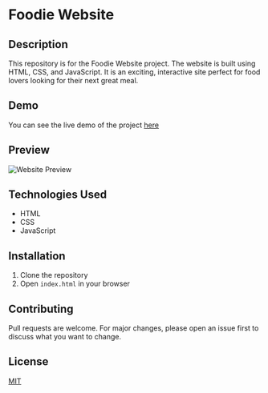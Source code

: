 # Foodie Website

## Description
This repository is for the Foodie Website project. The website is built using HTML, CSS, and JavaScript. It is an exciting, interactive site perfect for food lovers looking for their next great meal.

## Demo
You can see the live demo of the project [here](https://foodie-ebon.vercel.app/)

## Preview
![Website Preview](Assets/Foodie_Website.gif)

## Technologies Used
* HTML
* CSS
* JavaScript

## Installation
1. Clone the repository
2. Open `index.html` in your browser

## Contributing
Pull requests are welcome. For major changes, please open an issue first to discuss what you want to change.

## License
[MIT](https://choosealicense.com/licenses/mit/)
